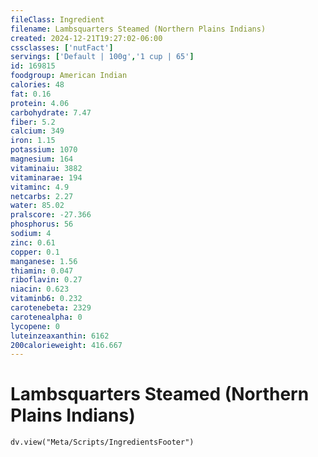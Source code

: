 ```yaml
---
fileClass: Ingredient
filename: Lambsquarters Steamed (Northern Plains Indians)
created: 2024-12-21T19:27:02-06:00
cssclasses: ['nutFact']
servings: ['Default | 100g','1 cup | 65']
id: 169815
foodgroup: American Indian
calories: 48
fat: 0.16
protein: 4.06
carbohydrate: 7.47
fiber: 5.2
calcium: 349
iron: 1.15
potassium: 1070
magnesium: 164
vitaminaiu: 3882
vitaminarae: 194
vitaminc: 4.9
netcarbs: 2.27
water: 85.02
pralscore: -27.366
phosphorus: 56
sodium: 4
zinc: 0.61
copper: 0.1
manganese: 1.56
thiamin: 0.047
riboflavin: 0.27
niacin: 0.623
vitaminb6: 0.232
carotenebeta: 2329
carotenealpha: 0
lycopene: 0
luteinzeaxanthin: 6162
200calorieweight: 416.667
---
```


# Lambsquarters Steamed (Northern Plains Indians)

```dataviewjs
dv.view("Meta/Scripts/IngredientsFooter")
```